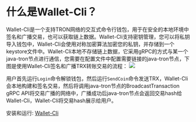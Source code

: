 
# 什么是Wallet-Cli？
Wallet-Cli是一个支持TRON网络的交互式命令行钱包，用于在安全的本地环境中签名和广播交易，也可以获取链上数据。Wallet-Cli支持密钥管理，您可以将私钥导入钱包中，Wallet-Cli会使用对称加密算法加密您的私钥，并存储到一个keystore文件中。Wallet-Cli本地不存储链上数据，它采用gRPC的方式与某一个java-tron节点进行通信，您需要在配置文件中配置需要链接的java-tron节点，下图是使用Wallet-Cli签名和广播TRX转账交易的流程：
![](https://i.imgur.com/NRKmZmE.png)

用户首先运行`Login`命令解锁钱包，然后运行`SendCoin`命令发送TRX，Wallet-Cli会本地构建和签名交易，然后将调用java-tron节点的BroadcastTransaction gRPC API将交易广播的网络中，广播成功后java-tron节点会返回交易hash给Wallet-Cli，Wallet-Cli将交易hash展示给用户。

安装和运行: [Wallet-Cli](https://github.com/tronprotocol/wallet-cli)


